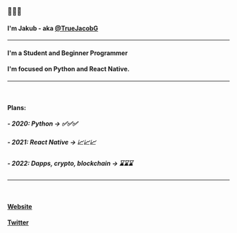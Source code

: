 ### 👋👋👋
#### I'm Jakub - aka [@TrueJacobG][twitter]

---

#### I'm a Student and Beginner Programmer
#### I'm focused on Python and React Native.

---

</br>

#### Plans:
##### - 2020: Python -> ✅✅✅
##### - 2021: React Native -> 📈📈📈
##### - 2022: Dapps, crypto, blockchain -> ⌛⌛⌛

---

</br>

#### [Website][website]
#### [Twitter][twitter]

[website]: https://truejacobg.github.io/WEB/
[twitter]: https://twitter.com/TrueJacobG
